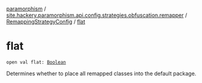 [paramorphism](../../index.md) / [site.hackery.paramorphism.api.config.strategies.obfuscation.remapper](../index.md) / [RemappingStrategyConfig](index.md) / [flat](./flat.md)

# flat

`open val flat: `[`Boolean`](https://kotlinlang.org/api/latest/jvm/stdlib/kotlin/-boolean/index.html)

Determines whether to place all remapped classes into the default package.

